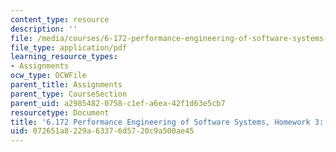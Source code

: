```yaml
---
content_type: resource
description: ''
file: /media/courses/6-172-performance-engineering-of-software-systems-fall-2018/072651a8229a63376d5720c9a500ae45_MIT6_172F18hw3.pdf
file_type: application/pdf
learning_resource_types:
- Assignments
ocw_type: OCWFile
parent_title: Assignments
parent_type: CourseSection
parent_uid: a2985482-0758-c1ef-a6ea-42f1d63e5cb7
resourcetype: Document
title: '6.172 Performance Engineering of Software Systems, Homework 3: Vectorization'
uid: 072651a8-229a-6337-6d57-20c9a500ae45
---
```


